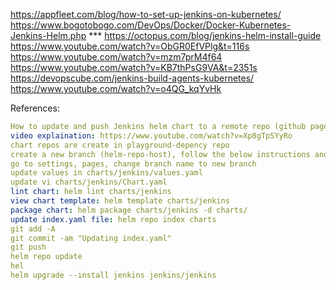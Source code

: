 https://appfleet.com/blog/how-to-set-up-jenkins-on-kubernetes/
https://www.bogotobogo.com/DevOps/Docker/Docker-Kubernetes-Jenkins-Helm.php ***
https://octopus.com/blog/jenkins-helm-install-guide
https://www.youtube.com/watch?v=ObGR0EfVPlg&t=116s
https://www.youtube.com/watch?v=mzm7prM4f64
https://www.youtube.com/watch?v=KB7thPsG9VA&t=2351s
https://devopscube.com/jenkins-build-agents-kubernetes/
https://www.youtube.com/watch?v=o4QG_kqYvHk

  

References:
```yaml
How to update and push Jenkins helm chart to a remote repo (github pages)
video explaination: https://www.youtube.com/watch?v=Xp8gTpSYyRo
chart repos are create in playground-depency repo
create a new branch (helm-repo-host), follow the below instructions and push changes
go to settings, pages, change branch name to new branch
update values in charts/jenkins/values.yaml
update vi charts/jenkins/Chart.yaml
lint chart: helm lint charts/jenkins
view chart template: helm template charts/jenkins
package chart: helm package charts/jenkins -d charts/
update index.yaml file: helm repo index charts
git add -A
git commit -am "Updating index.yaml"
git push
helm repo update
hel
helm upgrade --install jenkins jenkins/jenkins
```